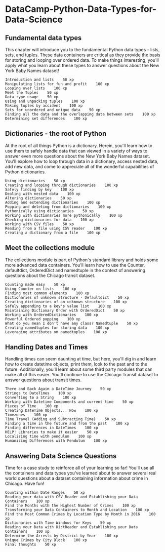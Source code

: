 # DataCamp-Python-Data-Types-for-Data-Science



## Fundamental data types

This chapter will introduce you to the fundamental Python data types - lists, sets, and tuples. These data containers are critical as they provide the basis for storing and looping over ordered data. To make things interesting, you'll apply what you learn about these types to answer questions about the New York Baby Names dataset!

    Introduction and lists    50 xp
    Manipulating lists for fun and profit    100 xp
    Looping over lists    100 xp
    Meet the Tuples    50 xp
    Data type usage    50 xp
    Using and unpacking tuples    100 xp
    Making tuples by accident    100 xp
    Sets for unordered and unique data    50 xp
    Finding all the data and the overlapping data between sets    100 xp
    Determining set differences    100 xp 
    
    
    
    
## Dictionaries - the root of Python

At the root of all things Python is a dictionary. Herein, you'll learn how to use them to safely handle data that can viewed in a variety of ways to answer even more questions about the New York Baby Names dataset. You'll explore how to loop through data in a dictionary, access nested data, add new data, and come to appreciate all of the wonderful capabilities of Python dictionaries.

    Using dictionaries    50 xp
    Creating and looping through dictionaries    100 xp
    Safely finding by key    100 xp
    Dealing with nested data    100 xp
    Altering dictionaries    50 xp
    Adding and extending dictionaries    100 xp
    Popping and deleting from dictionaries    100 xp
    Pythonically using dictionaries    50 xp
    Working with dictionaries more pythonically    100 xp
    Checking dictionaries for data    100 xp
    Working with CSV files    50 xp
    Reading from a file using CSV reader    100 xp
    Creating a dictionary from a file    100 xp 
    
    
    
    
## Meet the collections module

The collections module is part of Python's standard library and holds some more advanced data containers. You'll learn how to use the Counter, defaultdict, OrderedDict and namedtuple in the context of answering questions about the Chicago transit dataset.

    Counting made easy    50 xp
    Using Counter on lists    100 xp
    Finding most common elements    100 xp
    Dictionaries of unknown structure - Defaultdict    50 xp
    Creating dictionaries of an unknown structure    100 xp
    Safely appending to a key's value list    100 xp
    Maintaining Dictionary Order with OrderedDict    50 xp
    Working with OrderedDictionaries    100 xp
    Powerful Ordered popping    100 xp
    What do you mean I don't have any class? Namedtuple    50 xp
    Creating namedtuples for storing data    100 xp
    Leveraging attributes on namedtuples    100 xp
    
    
    
    
## Handling Dates and Times

Handling times can seem daunting at time, but here, you'll dig in and learn how to create datetime objects, print them, look to the past and to the future. Additionally, you'll learn about some third party modules that can make all of this easier. You'll continue to use the Chicago Transit dataset to answer questions about transit times.

    There and Back Again a DateTime Journey    50 xp
    Strings to DateTimes    100 xp
    Converting to a String    100 xp
    Working with Datetime Components and current time    50 xp
    Pieces of Time    100 xp
    Creating DateTime Objects... Now    100 xp
    Timezones    100 xp
    Time Travel (Adding and Subtracting Time)    50 xp
    Finding a time in the future and from the past    100 xp
    Finding differences in DateTimes    100 xp
    HELP! Libraries to make it easier    50 xp
    Localizing time with pendulum    100 xp
    Humanizing Differences with Pendulum    100 xp
    
    
    
    
## Answering Data Science Questions

Time for a case study to reinforce all of your learning so far! You'll use all the containers and data types you've learned about to answer several real world questions about a dataset containing information about crime in Chicago. Have fun!

    Counting within Date Ranges    50 xp
    Reading your data with CSV Reader and Establishing your Data Containers    100 xp
    Find the Months with the Highest Number of Crimes    100 xp
    Transforming your Data Containers to Month and Location    100 xp
    Find the Most Common Crimes by Location Type by Month in 2016    100 xp
    Dictionaries with Time Windows for Keys    50 xp
    Reading your Data with DictReader and Establishing your Data Containers    100 xp
    Determine the Arrests by District by Year    100 xp
    Unique Crimes by City Block    100 xp
    Final thoughts    50 xp 
